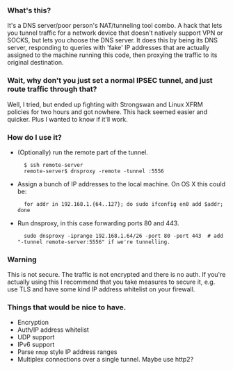### What's this?

It's a DNS server/poor person's NAT/tunneling tool combo. A hack that lets you tunnel traffic for a network device that doesn't natively support VPN or SOCKS, but lets you choose the DNS server. It does this by being its DNS server, responding to queries with 'fake' IP addresses that are actually assigned to the machine running this code, then proxying the traffic to its original destination.

### Wait, why don't you just set a normal IPSEC tunnel, and just route traffic through that?

Well, I tried, but ended up fighting with Strongswan and Linux XFRM policies for two hours and got nowhere. This hack seemed easier and quicker. Plus I wanted to know if it'll work.

### How do I use it?

- (Optionally) run the remote part of the tunnel.

        $ ssh remote-server
        remote-server$ dnsproxy -remote -tunnel :5556

- Assign a bunch of IP addresses to the local machine. On OS X this could be:

        for addr in 192.168.1.{64..127}; do sudo ifconfig en0 add $addr; done

- Run dnsproxy, in this case forwarding ports 80 and 443.

        sudo dnsproxy -iprange 192.168.1.64/26 -port 80 -port 443  # add "-tunnel remote-server:5556" if we're tunnelling.

### Warning

This is not secure. The traffic is not encrypted and there is no auth. If you're actually using this I recommend that you take measures to secure it, e.g. use TLS and have some kind IP address whitelist on your firewall.

### Things that would be nice to have.

- Encryption
- Auth/IP address whitelist
- UDP support
- IPv6 support
- Parse `nmap` style IP address ranges
- Multiplex connections over a single tunnel. Maybe use http2?
